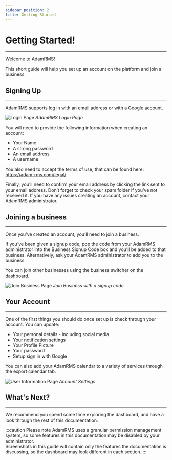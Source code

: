 ```yaml
---
sidebar_position: 2
title: Getting Started
---
```


# Getting Started!
---

Welcome to AdamRMS!

This short guide will help you set up an account on the platform and join a business.

## Signing Up
---
AdamRMS supports log in with an email address or with a Google account. 

![Login Page](/img/tutorial/base/gettingStarted-login.png "AdamRMS Login Page")
*AdamRMS Login Page*

You will need to provide the following information when creating an account:
- Your Name
- A strong password
- An email address
- A username

You also need to accept the terms of use, that can be found here: https://adam-rms.com/legal/

Finally, you’ll need to confirm your email address by clicking the link sent to your email address. Don’t forget to check your spam folder if you’ve not received it.
If you have any issues creating an account, contact your AdamRMS administrator.

## Joining a business
---
Once you’ve created an account, you’ll need to join a business.

If you’ve been given a signup code, pop the code from your AdamRMS administrator into the Business Signup Code box and you’ll be added to that business.
Alternatively, ask your AdamRMS administrator to add you to the business.

You can join other businesses using the business switcher on the dashboard.

![Join Business Page](/img/tutorial/base/gettingStarted-joinBusiness.png "Join Business with a signup code")
*Join Business with a signup code.*

## Your Account
---
One of the first things you should do once set up is check through your account.
You can update:
- Your personal details - including social media
- Your notification settings
- Your Profile Picture
- Your password
- Setup sign in with Google

You can also add your AdamRMS calendar to a variety of services through the export calendar tab.

![User Information Page](/img/tutorial/base/gettingStarted-user.png "Account Settings")
*Account Settings*

## What's Next?
---
We recommend you spend some time exploring the dashboard, and have a look through the rest of this documentation.

:::caution Please note
AdamRMS uses a granular permission management system, so some features in this documentation may be disabled by your administrator.   
Screenshots in this guide will contain only the features the documentation is discussing, so the dashboard may look different in each section.
:::